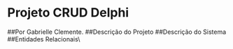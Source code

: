 # Projeto CRUD Delphi
##Por Gabrielle Clemente.
##Descrição do Projeto 
##Descrição do Sistema
##Entidades Relacionais\
